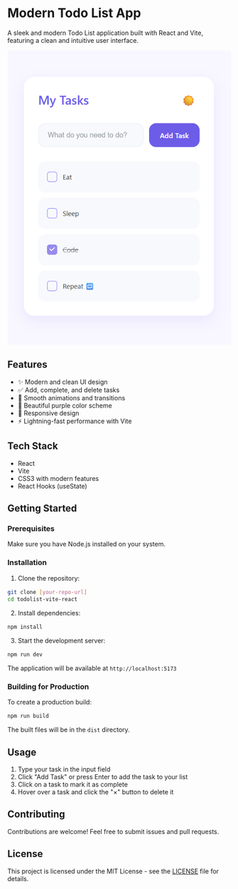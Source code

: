 # Modern Todo List App

A sleek and modern Todo List application built with React and Vite, featuring a clean and intuitive user interface.

![Todo List App Preview](screenshot.png)

## Features

- ✨ Modern and clean UI design
- ✅ Add, complete, and delete tasks
- 💫 Smooth animations and transitions
- 🎨 Beautiful purple color scheme
- 📱 Responsive design
- ⚡ Lightning-fast performance with Vite

## Tech Stack

- React
- Vite
- CSS3 with modern features
- React Hooks (useState)

## Getting Started

### Prerequisites

Make sure you have Node.js installed on your system.

### Installation

1. Clone the repository:
```bash
git clone [your-repo-url]
cd todolist-vite-react
```

2. Install dependencies:
```bash
npm install
```

3. Start the development server:
```bash
npm run dev
```

The application will be available at `http://localhost:5173`

### Building for Production

To create a production build:

```bash
npm run build
```

The built files will be in the `dist` directory.

## Usage

1. Type your task in the input field
2. Click "Add Task" or press Enter to add the task to your list
3. Click on a task to mark it as complete
4. Hover over a task and click the "×" button to delete it

## Contributing

Contributions are welcome! Feel free to submit issues and pull requests.

## License

This project is licensed under the MIT License - see the [LICENSE](LICENSE) file for details.
